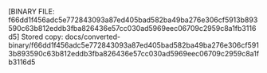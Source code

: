 [BINARY FILE: f66dd1f456adc5e772843093a87ed405bad582ba49ba276e306cf5913b893590c63b812eddb3fba826436e57cc030ad5969eec06709c2959c8a1fb3116d5]
Stored copy: docs/converted-binary/f66dd1f456adc5e772843093a87ed405bad582ba49ba276e306cf5913b893590c63b812eddb3fba826436e57cc030ad5969eec06709c2959c8a1fb3116d5

